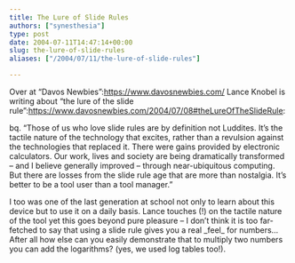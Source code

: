 ```yaml
---
title: The Lure of Slide Rules
authors: ["synesthesia"]
type: post
date: 2004-07-11T14:47:14+00:00
slug: the-lure-of-slide-rules 
aliases: ["/2004/07/11/the-lure-of-slide-rules"]

---
```

Over at &#8220;Davos Newbies&#8221;:https://www.davosnewbies.com/ Lance Knobel is writing about &#8220;the lure of the slide rule&#8221;:https://www.davosnewbies.com/2004/07/08#theLureOfTheSlideRule:

bq. &#8220;Those of us who love slide rules are by definition not Luddites. It&#8217;s the tactile nature of the technology that excites, rather than a revulsion against the technologies that replaced it. There were gains provided by electronic calculators. Our work, lives and society are being dramatically transformed &#8211; and I believe generally improved &#8211; through near-ubiquitous computing. But there are losses from the slide rule age that are more than nostalgia. It&#8217;s better to be a tool user than a tool manager.&#8221;

I too was one of the last generation at school not only to learn about this device but to use it on a daily basis. Lance touches (!) on the tactile nature of the tool yet this goes beyond pure pleasure &#8211; I don&#8217;t think it is too far-fetched to say that using a slide rule gives you a real \_feel\_ for numbers&#8230; After all how else can you easily demonstrate that to multiply two numbers you can add the logarithms? (yes, we used log tables too!).